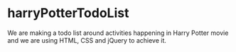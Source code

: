 # harryPotterTodoList
We are making a todo list around activities happening in Harry Potter movie and we are using HTML, CSS and jQuery to achieve it.
